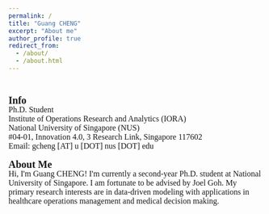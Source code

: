 ```yaml
---
permalink: /
title: "Guang CHENG"
excerpt: "About me"
author_profile: true
redirect_from: 
  - /about/
  - /about.html
---  
```

<br>
<body style="font-family: Time New Roman;">

<b style="font-size: 20px;">Info</b>
<p style="font-size: 16px; margin-top: -1em;">
  Ph.D. Student  <br>
  Institute of Operations Research and Analytics (IORA)  <br>
  National University of Singapore (NUS)   <br>
  #04-01, Innovation 4.0, 3 Research Link, Singapore 117602   <br>
  Email: gcheng [AT] u [DOT] nus [DOT] edu  <br>
</p>

<b style="font-size: 20px;">About Me</b>
<p style="font-size: 16px; margin-top: -1em">
Hi, I'm Guang CHENG! I'm currently a second-year Ph.D. student at National University of Singapore.
I am fortunate to be advised by Joel Goh.
My primary research interests are in data-driven modeling with applications in healthcare operations management and medical decision making.
</p>

</body>